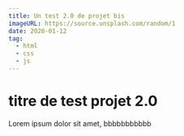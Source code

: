 ```yaml
---
title: Un test 2.0 de projet bis
imageURL: https://source.unsplash.com/random/1
date: 2020-01-12
tag:
  - html
  - css
  - js
---
```

titre de test projet 2.0
===

Lorem ipsum dolor sit amet, bbbbbbbbbbb


